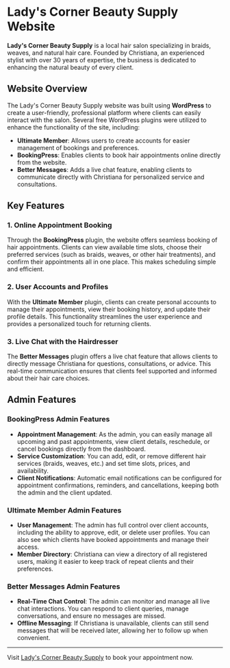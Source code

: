 # Lady's Corner Beauty Supply Website

**Lady's Corner Beauty Supply** is a local hair salon specializing in braids, weaves, and natural hair care. Founded by Christiana, an experienced stylist with over 30 years of expertise, the business is dedicated to enhancing the natural beauty of every client.

## Website Overview

The Lady's Corner Beauty Supply website was built using **WordPress** to create a user-friendly, professional platform where clients can easily interact with the salon. Several free WordPress plugins were utilized to enhance the functionality of the site, including:

- **Ultimate Member**: Allows users to create accounts for easier management of bookings and preferences.
- **BookingPress**: Enables clients to book hair appointments online directly from the website.
- **Better Messages**: Adds a live chat feature, enabling clients to communicate directly with Christiana for personalized service and consultations.

## Key Features

### 1. **Online Appointment Booking**
Through the **BookingPress** plugin, the website offers seamless booking of hair appointments. Clients can view available time slots, choose their preferred services (such as braids, weaves, or other hair treatments), and confirm their appointments all in one place. This makes scheduling simple and efficient.

### 2. **User Accounts and Profiles**
With the **Ultimate Member** plugin, clients can create personal accounts to manage their appointments, view their booking history, and update their profile details. This functionality streamlines the user experience and provides a personalized touch for returning clients.

### 3. **Live Chat with the Hairdresser**
The **Better Messages** plugin offers a live chat feature that allows clients to directly message Christiana for questions, consultations, or advice. This real-time communication ensures that clients feel supported and informed about their hair care choices.

## Admin Features

### **BookingPress Admin Features**
- **Appointment Management**: As the admin, you can easily manage all upcoming and past appointments, view client details, reschedule, or cancel bookings directly from the dashboard.
- **Service Customization**: You can add, edit, or remove different hair services (braids, weaves, etc.) and set time slots, prices, and availability.
- **Client Notifications**: Automatic email notifications can be configured for appointment confirmations, reminders, and cancellations, keeping both the admin and the client updated.

### **Ultimate Member Admin Features**
- **User Management**: The admin has full control over client accounts, including the ability to approve, edit, or delete user profiles. You can also see which clients have booked appointments and manage their access.
- **Member Directory**: Christiana can view a directory of all registered users, making it easier to keep track of repeat clients and their preferences.

### **Better Messages Admin Features**
- **Real-Time Chat Control**: The admin can monitor and manage all live chat interactions. You can respond to client queries, manage conversations, and ensure no messages are missed.
- **Offline Messaging**: If Christiana is unavailable, clients can still send messages that will be received later, allowing her to follow up when convenient.

---

Visit [Lady's Corner Beauty Supply](http://ladyscornerbs.com) to book your appointment now.

